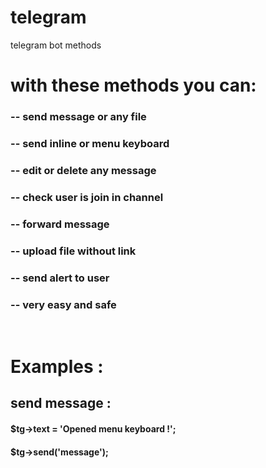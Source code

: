 # telegram
telegram bot methods

<h1>with these methods you can: </h1>
<h3>-- send message or any file</h3>
<h3>-- send inline or menu keyboard</h3>
<h3>-- edit or delete any message</h3>
<h3>-- check user is join in channel</h3>
<h3>-- forward message</h3>
<h3>-- upload file without link</h3>
<h3>-- send alert to user</h3>
<h3>-- very easy and safe</h3>
<br>
<h1>Examples :</h1>
<h2>send message :</h2>
<h4>$tg->text     = 'Opened menu keyboard !';</h4>
<h4>$tg->send('message');</h4>
